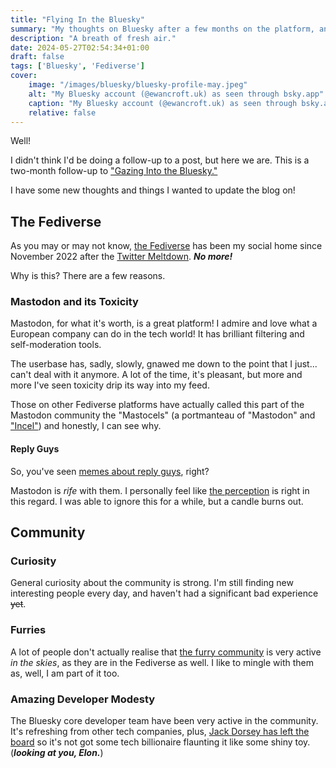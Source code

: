 ```yaml
---
title: "Flying In the Bluesky"
summary: "My thoughts on Bluesky after a few months on the platform, and why I am staying."
description: "A breath of fresh air."
date: 2024-05-27T02:54:34+01:00
draft: false
tags: ['Bluesky', 'Fediverse']
cover:
    image: "/images/bluesky/bluesky-profile-may.jpeg"
    alt: "My Bluesky account (@ewancroft.uk) as seen through bsky.app"
    caption: "My Bluesky account (@ewancroft.uk) as seen through bsky.app"
    relative: false
---
```


Well!

I didn't think I'd be doing a follow-up to a post, but here we are. This is a two-month follow-up to ["Gazing Into the Bluesky."](../gazing-into-the-bluesky)

I have some new thoughts and things I wanted to update the blog on!

## The Fediverse

As you may or may not know, [the Fediverse](https://fediverse.info/) has been my social home since November 2022 after the [Twitter Meltdown](https://en.wikipedia.org/wiki/Acquisition_of_Twitter_by_Elon_Musk). ***No more!***

Why is this? There are a few reasons.

### Mastodon and its Toxicity

Mastodon, for what it's worth, is a great platform! I admire and love what a European company can do in the tech world! It has brilliant filtering and self-moderation tools.

The userbase has, sadly, slowly, gnawed me down to the point that I just... can't deal with it anymore. A lot of the time, it's pleasant, but more and more I've seen toxicity drip its way into my feed.

Those on other Fediverse platforms have actually called this part of the Mastodon community the "Mastocels" (a portmanteau of "Mastodon" and ["Incel"](https://en.wikipedia.org/wiki/Incel)) and honestly, I can see why.

#### Reply Guys

So, you've seen [memes about reply guys](https://knowyourmeme.com/memes/reply-guy), right?

Mastodon is *rife* with them. I personally feel like [the perception](https://localghost.dev/blog/twitter-reply-guys-were-bad-but-mastodon-is-no-better/) is right in this regard. I was able to ignore this for a while, but a candle burns out.

## Community

### Curiosity

General curiosity about the community is strong. I'm still finding new interesting people every day, and haven't had a significant bad experience ~~yet~~.

### Furries

A lot of people don't actually realise that [the furry community](https://en.wikipedia.org/wiki/Furry_fandom) is very active *in the skies*, as they are in the Fediverse as well. I like to mingle with them as, well, I am part of it too.

### Amazing Developer Modesty

The Bluesky core developer team have been very active in the community. It's refreshing from other tech companies, plus, [Jack Dorsey has left the board](https://www.engadget.com/jack-dorsey-says-on-x-that-hes-not-on-the-bluesky-board-anymore-183902317.html) so it's not got some tech billionaire flaunting it like some shiny toy. (***looking at you, Elon.***)
